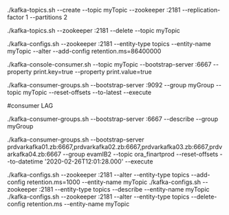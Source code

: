 ./kafka-topics.sh --create --topic myTopic --zookeeper <host>:2181 --replication-factor 1 --partitions 2

./kafka-topics.sh --zookeeper <host>:2181 --delete --topic myTopic

./kafka-configs.sh --zookeeper <host>:2181 --entity-type topics --entity-name myTopic --alter --add-config retention.ms=86400000

./kafka-console-consumer.sh --topic myTopic  --bootstrap-server <host>:6667  --property print.key=true --property print.value=true
  
./kafka-consumer-groups.sh --bootstrap-server <host>:9092 --group myGroup --topic myTopic --reset-offsets --to-latest --execute

#consumer LAG 

./kafka-consumer-groups.sh --bootstrap-server <host>:6667 --describe --group myGroup
  
./kafka-consumer-groups.sh --bootstrap-server prdvarkafka01.zb:6667,prdvarkafka02.zb:6667,prdvarkafka03.zb:6667,prdvarkafka04.zb:6667 --group evamIB2 --topic ora_finartprod --reset-offsets --to-datetime '2020-02-26T12:01:28.000' --execute

./kafka-configs.sh --zookeeper <host>:2181 --alter --entity-type topics --add-config retention.ms=1000 --entity-name myTopic 
./kafka-configs.sh --zookeeper <host>:2181 --entity-type topics --describe --entity-name myTopic
./kafka-configs.sh --zookeeper <host>:2181 --alter --entity-type topics --delete-config retention.ms --entity-name myTopic
